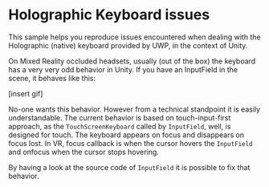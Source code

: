 # Holographic Keyboard issues

This sample helps you reproduce issues encountered when dealing with the Holographic (native) keyboard provided by UWP, in the context of Unity.

On Mixed Reality occluded headsets, usually (out of the box) the keyboard has a very very odd behavior in Unity. If you have an InputField in the scene, it behaves like this:

[insert gif]

No-one wants this behavior. However from a technical standpoint it is easily understandable. The current behavior is based on touch-input-first approach, as the `TouchScreenKeyboard` called by `InputField`, well, is designed for touch. The keyboard appears on focus and disappears on focus lost. In VR, focus callback is when the cursor hovers the `InputField` and onfocus when the cursor stops hovering.

By having a look at the source code of `InputField` it is possible to fix that behavior.
